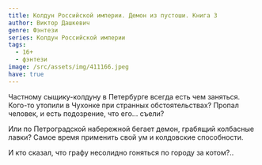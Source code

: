 ```yaml
---
title: Колдун Российской империи. Демон из пустоши. Книга 3
author: Виктор Дашкевич
genre: Фэнтези
series: Колдун Российской империи
tags:
  - 16+
  - фэнтези
image: /src/assets/img/411166.jpeg
have: true
---
```

Частному сыщику-колдуну в Петербурге всегда есть чем заняться. Кого-то утопили в Чухонке при странных обстоятельствах? Пропал человек, и есть подозрение, что его… съели?

Или по Петроградской набережной бегает демон, грабящий колбасные лавки? Самое время применить свой ум и колдовские способности.

И кто сказал, что графу несолидно гоняться по городу за котом?..
